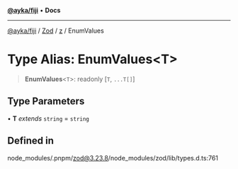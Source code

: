 [**@ayka/fiji**](../../../../../README.md) • **Docs**

***

[@ayka/fiji](../../../../../globals.md) / [Zod](../../../README.md) / [z](../README.md) / EnumValues

# Type Alias: EnumValues\<T\>

> **EnumValues**\<`T`\>: readonly [`T`, `...T[]`]

## Type Parameters

• **T** *extends* `string` = `string`

## Defined in

node\_modules/.pnpm/zod@3.23.8/node\_modules/zod/lib/types.d.ts:761
